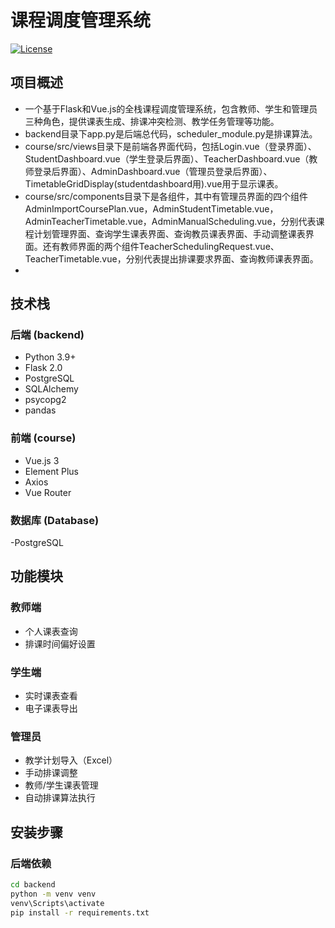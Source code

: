 # 课程调度管理系统

[![License](https://img.shields.io/badge/license-MIT-blue.svg)](https://opensource.org/licenses/MIT)

## 项目概述
* 一个基于Flask和Vue.js的全栈课程调度管理系统，包含教师、学生和管理员三种角色，提供课表生成、排课冲突检测、教学任务管理等功能。
* backend目录下app.py是后端总代码，scheduler_module.py是排课算法。
* course/src/views目录下是前端各界面代码，包括Login.vue（登录界面）、StudentDashboard.vue（学生登录后界面）、TeacherDashboard.vue（教师登录后界面）、AdminDashboard.vue（管理员登录后界面）、TimetableGridDisplay(studentdashboard用).vue用于显示课表。
* course/src/components目录下是各组件，其中有管理员界面的四个组件AdminImportCoursePlan.vue，AdminStudentTimetable.vue，AdminTeacherTimetable.vue，AdminManualScheduling.vue，分别代表课程计划管理界面、查询学生课表界面、查询教员课表界面、手动调整课表界面。还有教师界面的两个组件TeacherSchedulingRequest.vue、TeacherTimetable.vue，分别代表提出排课要求界面、查询教师课表界面。
* 
## 技术栈
### 后端 (backend)
- Python 3.9+
- Flask 2.0
- PostgreSQL
- SQLAlchemy
- psycopg2
- pandas

### 前端 (course)
- Vue.js 3
- Element Plus
- Axios
- Vue Router

### 数据库 (Database)
-PostgreSQL

## 功能模块
### 教师端
- 个人课表查询
- 排课时间偏好设置

### 学生端
- 实时课表查看
- 电子课表导出

### 管理员
- 教学计划导入（Excel）
- 手动排课调整
- 教师/学生课表管理
- 自动排课算法执行

## 安装步骤
### 后端依赖
```bash
cd backend
python -m venv venv
venv\Scripts\activate
pip install -r requirements.txt
